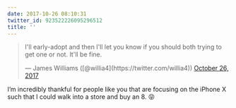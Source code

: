 ```yaml
---
date: 2017-10-26 08:10:31
twitter_id: 923522226095296512
title: ''
---
```


<blockquote class="twitter-tweet"><p lang="en" dir="ltr">I&#39;ll early-adopt and then I&#39;ll let you know if you should both trying to get one or not. It&#39;ll be fine.</p>&mdash; James Williams ([@willia4](https://twitter.com/willia4)) <a href="https://twitter.com/willia4/status/923519543615606785?ref_src=twsrc%5Etfw">October 26, 2017</a></blockquote>
<script async src="https://platform.twitter.com/widgets.js" charset="utf-8"></script>

I’m incredibly thankful for people like you that are focusing on the iPhone X such that I could walk into a store and buy an 8. 😝
